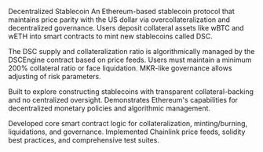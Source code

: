Decentralized Stablecoin
An Ethereum-based stablecoin protocol that maintains price parity with the US dollar via overcollateralization and decentralized governance. Users deposit collateral assets like wBTC and wETH into smart contracts to mint new stablecoins called DSC.

The DSC supply and collateralization ratio is algorithmically managed by the DSCEngine contract based on price feeds. Users must maintain a minimum 200% collateral ratio or face liquidation. MKR-like governance allows adjusting of risk parameters.

Built to explore constructing stablecoins with transparent collateral-backing and no centralized oversight. Demonstrates Ethereum's capabilities for decentralized monetary policies and algorithmic management.

Developed core smart contract logic for collateralization, minting/burning, liquidations, and governance. Implemented Chainlink price feeds, solidity best practices, and comprehensive test suites.

